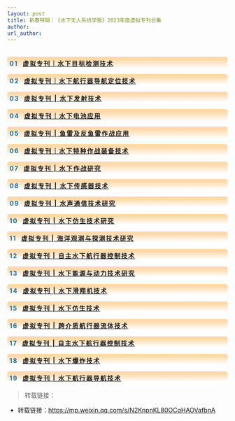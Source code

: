 ```yaml
---
layout: post
title: 新春特辑｜《水下无人系统学报》2023年度虚拟专刊合集
author: 
url_author: 
---
```


<section style="box-sizing: border-box; visibility: visible;"><section style="display: contents;box-sizing: border-box;" powered-by="xiumi.us"><section style="display: contents;box-sizing: border-box;"><section style="display: contents;box-sizing: border-box;"><section style="display: contents;box-sizing: border-box;max-width: 100%;" powered-by="xiumi.us"><section style="display: contents;box-sizing: border-box;"><section style="display: contents;box-sizing: border-box;"><section style="display: contents;box-sizing: border-box;max-width: 100%;" powered-by="xiumi.us"><section style="display: contents;box-sizing: border-box;"><section style="display: contents;box-sizing: border-box;"><section style="text-align: justify; box-sizing: border-box; max-width: 100%; visibility: visible;" powered-by="xiumi.us"><p style="white-space: normal; margin: 0px; padding: 0px; box-sizing: border-box; visibility: visible;"><br style="box-sizing: border-box; visibility: visible;"></p></section></section></section></section></section></section></section></section></section></section><section style="max-width: 100%; margin: 0px 0px 10px; width: 100%; box-sizing: border-box; visibility: visible;" powered-by="xiumi.us"><section style="flex-flow: row; box-sizing: border-box; max-width: 100%; width: 100%; visibility: visible;"><section style="display: flex; justify-content: flex-start; flex-direction: row; max-width: 100%; box-sizing: border-box; visibility: visible;"><section style="max-width: 100%; display: inline-block; width: 100%; flex: 0 0 auto; align-self: flex-end; margin: 0px; vertical-align: bottom; box-sizing: border-box; visibility: visible;" powered-by="xiumi.us"><section style="height: auto; border-style: solid; border-width: 0px; border-color: rgb(177, 16, 16); border-radius: 5px; overflow: hidden; background-image: linear-gradient(0deg, rgb(255, 255, 255) 5%, rgb(255, 217, 170) 80%); box-sizing: border-box; padding: 5px; width: 100%; visibility: visible;"><section style="overflow: hidden; box-sizing: border-box; visibility: visible;"><section style="max-width: 100%; box-sizing: border-box; visibility: visible;" powered-by="xiumi.us"><section style="text-align: justify; color: rgb(19, 110, 171); letter-spacing: 2px; box-sizing: border-box; max-width: 100%; visibility: visible;"><p style="white-space: normal; margin: 0px; padding: 0px; box-sizing: border-box; visibility: visible;"><span style="box-sizing: border-box; font-size: 14px; visibility: visible;"><strong style="box-sizing: border-box; visibility: visible;">01&nbsp; </strong><strong style="box-sizing: border-box; visibility: visible;"><a target="_blank" href="http://mp.weixin.qq.com/s?__biz=MzA4MTM2NzY5OA==&amp;mid=2650787708&amp;idx=1&amp;sn=06eb360de0e9e45ded1ca216c49ce62f&amp;chksm=879d6881b0eae197a4d13be972b75c1c2890b9dcd2ef8a11f82576a09ae2529a6879eabf2bf8&amp;scene=21#wechat_redirect" textvalue="虚拟专刊｜水下目标检测技术" linktype="text" imgurl="" imgdata="null" tab="innerlink" style="box-sizing: border-box; visibility: visible;" data-linktype="2">虚拟专刊｜水下目标检测技术</a></strong></span></p></section></section></section></section></section></section></section></section><section style="max-width: 100%; margin: 0px 0px 10px; width: 100%; box-sizing: border-box; visibility: visible;" powered-by="xiumi.us"><section style="flex-flow: row; box-sizing: border-box; max-width: 100%; width: 100%; visibility: visible;"><section style="display: flex; justify-content: flex-start; flex-direction: row; max-width: 100%; box-sizing: border-box; visibility: visible;"><section style="max-width: 100%; display: inline-block; width: 100%; flex: 0 0 auto; align-self: flex-end; margin: 0px; vertical-align: bottom; box-sizing: border-box; visibility: visible;" powered-by="xiumi.us"><section style="height: auto; border-style: solid; border-width: 0px; border-color: rgb(177, 16, 16); border-radius: 5px; overflow: hidden; background-image: linear-gradient(0deg, rgb(255, 255, 255) 20%, rgb(255, 217, 170) 80%); box-sizing: border-box; padding: 5px; width: 100%; visibility: visible;"><section style="overflow: hidden; box-sizing: border-box; visibility: visible;"><section style="max-width: 100%; box-sizing: border-box; visibility: visible;" powered-by="xiumi.us"><section style="text-align: justify; color: rgb(19, 110, 171); letter-spacing: 2px; box-sizing: border-box; max-width: 100%; visibility: visible;"><p style="white-space: normal; margin: 0px; padding: 0px; box-sizing: border-box; visibility: visible;"><span style="box-sizing: border-box; font-size: 14px; visibility: visible;"><strong style="box-sizing: border-box; visibility: visible;">02&nbsp; </strong></span><a target="_blank" href="http://mp.weixin.qq.com/s?__biz=MzA4MTM2NzY5OA==&amp;mid=2650787288&amp;idx=2&amp;sn=681799f9d22685b2c1233fcf6a3c84ad&amp;chksm=879d6a25b0eae333f93b53837d4dd9779b08aba60bd506cc949561b81d6bf781c71ad44147cc&amp;scene=21#wechat_redirect" textvalue="虚拟专刊｜水下航行器导航定位技术" linktype="text" imgurl="" imgdata="null" tab="innerlink" style="box-sizing: border-box; font-size: 14px; visibility: visible;" data-linktype="2"><span style="box-sizing: border-box; visibility: visible;"><strong style="box-sizing: border-box; visibility: visible;">虚拟专刊｜水下航行器导航定位技术</strong><strong style="box-sizing: border-box; visibility: visible;"></strong></span></a></p></section></section></section></section></section></section></section></section><section style="max-width: 100%; margin: 0px 0px 10px; width: 100%; box-sizing: border-box; visibility: visible;" powered-by="xiumi.us"><section style="flex-flow: row; box-sizing: border-box; max-width: 100%; width: 100%; visibility: visible;"><section style="display: flex; justify-content: flex-start; flex-direction: row; max-width: 100%; box-sizing: border-box; visibility: visible;"><section style="max-width: 100%; display: inline-block; width: 100%; flex: 0 0 auto; align-self: flex-end; margin: 0px; vertical-align: bottom; box-sizing: border-box; visibility: visible;" powered-by="xiumi.us"><section style="height: auto; border-style: solid; border-width: 0px; border-color: rgb(177, 16, 16); border-radius: 5px; overflow: hidden; background-image: linear-gradient(0deg, rgb(255, 255, 255) 20%, rgb(255, 217, 170) 80%); box-sizing: border-box; padding: 5px; width: 100%; visibility: visible;"><section style="overflow: hidden; box-sizing: border-box; visibility: visible;"><section style="max-width: 100%; box-sizing: border-box; visibility: visible;" powered-by="xiumi.us"><section style="text-align: justify; color: rgb(19, 110, 171); letter-spacing: 2px; box-sizing: border-box; max-width: 100%; visibility: visible;"><p style="white-space: normal; margin: 0px; padding: 0px; box-sizing: border-box; visibility: visible;"><span style="box-sizing: border-box; font-size: 14px; visibility: visible;"><strong style="box-sizing: border-box; visibility: visible;">03&nbsp; </strong></span><a target="_blank" href="http://mp.weixin.qq.com/s?__biz=MzA4MTM2NzY5OA==&amp;mid=2650786814&amp;idx=1&amp;sn=a5f9924fb7afbd769d24a8c661fde3b8&amp;chksm=879d6c03b0eae5159a2bec947f42a54dc31d1b2db1a34e91c746c466cd197aa90e9555c7d117&amp;scene=21#wechat_redirect" textvalue="虚拟专刊 | 水下发射技术" linktype="text" imgurl="" imgdata="null" tab="innerlink" style="box-sizing: border-box; font-size: 14px; visibility: visible;" data-linktype="2"><span style="box-sizing: border-box; visibility: visible;"><strong style="box-sizing: border-box; visibility: visible;">虚拟专刊 | 水下发射技术</strong></span></a></p></section></section></section></section></section></section></section></section><section style="max-width: 100%; margin: 0px 0px 10px; width: 100%; box-sizing: border-box; visibility: visible;" powered-by="xiumi.us"><section style="flex-flow: row; box-sizing: border-box; max-width: 100%; width: 100%; visibility: visible;"><section style="display: flex; justify-content: flex-start; flex-direction: row; max-width: 100%; box-sizing: border-box; visibility: visible;"><section style="max-width: 100%; display: inline-block; width: 100%; flex: 0 0 auto; align-self: flex-end; margin: 0px; vertical-align: bottom; box-sizing: border-box; visibility: visible;" powered-by="xiumi.us"><section style="height: auto; border-style: solid; border-width: 0px; border-color: rgb(177, 16, 16); border-radius: 5px; overflow: hidden; background-image: linear-gradient(0deg, rgb(255, 255, 255) 5%, rgb(255, 217, 170) 80%); box-sizing: border-box; padding: 5px; width: 100%; visibility: visible;"><section style="overflow: hidden; box-sizing: border-box; visibility: visible;"><section style="max-width: 100%; box-sizing: border-box; visibility: visible;" powered-by="xiumi.us"><section style="text-align: justify; color: rgb(19, 110, 171); letter-spacing: 2px; box-sizing: border-box; max-width: 100%; visibility: visible;"><p style="white-space: normal; margin: 0px; padding: 0px; box-sizing: border-box; visibility: visible;"><span style="box-sizing: border-box; font-size: 14px; visibility: visible;"><strong style="box-sizing: border-box; visibility: visible;">04&nbsp;&nbsp;</strong></span><a target="_blank" href="http://mp.weixin.qq.com/s?__biz=MzA4MTM2NzY5OA==&amp;mid=2650786712&amp;idx=1&amp;sn=d782569cb60fd54ef834821e80a5b6e7&amp;chksm=879d6c65b0eae573ac78a5af6205770412c2d043590a5903d3b6d49c90f2a0d5a74104b6e462&amp;scene=21#wechat_redirect" textvalue="虚拟专刊｜水下电池应用" linktype="text" imgurl="" imgdata="null" tab="innerlink" style="box-sizing: border-box; font-size: 14px; visibility: visible;" data-linktype="2"><span style="box-sizing: border-box; visibility: visible;"><strong style="box-sizing: border-box; visibility: visible;">虚拟专刊｜水下电池应用</strong></span></a></p></section></section></section></section></section></section></section></section><section style="max-width: 100%;margin: 0px 0px 10px;width: 100%;box-sizing: border-box;" powered-by="xiumi.us"><section style="flex-flow: row;box-sizing: border-box;max-width: 100%;width: 100%;"><section style="display: flex;justify-content: flex-start;flex-direction: row;max-width: 100%;box-sizing: border-box;"><section style="max-width: 100%;display: inline-block;width: 100%;flex: 0 0 auto;align-self: flex-end;margin: 0px;vertical-align: bottom;box-sizing: border-box;" powered-by="xiumi.us"><section style="height: auto;border-style: solid;border-width: 0px;border-color: rgb(177, 16, 16);border-radius: 5px;overflow: hidden;background-image: linear-gradient(0deg, rgb(255, 255, 255) 5%, rgb(255, 217, 170) 80%);box-sizing: border-box;padding: 5px;width: 100%;"><section style="overflow: hidden;box-sizing: border-box;"><section style="max-width: 100%;box-sizing: border-box;" powered-by="xiumi.us"><section style="text-align: justify;color: rgb(19, 110, 171);letter-spacing: 2px;box-sizing: border-box;max-width: 100%;"><p style="white-space: normal;margin: 0px;padding: 0px;box-sizing: border-box;"><span style="box-sizing: border-box;font-size: 14px;"><strong style="box-sizing: border-box;">05&nbsp; </strong><strong style="box-sizing: border-box;"><a target="_blank" href="http://mp.weixin.qq.com/s?__biz=MzA4MTM2NzY5OA==&amp;mid=2650786537&amp;idx=2&amp;sn=350fe7266c9565b3310caba7ea5b5954&amp;chksm=879d6d14b0eae402f7539e1f273e9cf5c785e2f65d432f2a77d6a2cf3c3ea55150c37c0a7d22&amp;scene=21#wechat_redirect" textvalue="虚拟专刊 | 鱼雷及反鱼雷作战应用" linktype="text" imgurl="" imgdata="null" tab="innerlink" style="box-sizing: border-box;" data-linktype="2">虚拟专刊 | 鱼雷及反鱼雷作战应用</a></strong></span></p></section></section></section></section></section></section></section></section><section style="max-width: 100%;margin: 0px 0px 10px;width: 100%;box-sizing: border-box;" powered-by="xiumi.us"><section style="flex-flow: row;box-sizing: border-box;max-width: 100%;width: 100%;"><section style="display: flex;justify-content: flex-start;flex-direction: row;max-width: 100%;box-sizing: border-box;"><section style="max-width: 100%;display: inline-block;width: 100%;flex: 0 0 auto;align-self: flex-end;margin: 0px;vertical-align: bottom;box-sizing: border-box;" powered-by="xiumi.us"><section style="height: auto;border-style: solid;border-width: 0px;border-color: rgb(177, 16, 16);border-radius: 5px;overflow: hidden;background-image: linear-gradient(0deg, rgb(255, 255, 255) 5%, rgb(255, 217, 170) 80%);box-sizing: border-box;padding: 5px;width: 100%;"><section style="overflow: hidden;box-sizing: border-box;"><section style="max-width: 100%;box-sizing: border-box;" powered-by="xiumi.us"><section style="text-align: justify;color: rgb(19, 110, 171);letter-spacing: 2px;box-sizing: border-box;max-width: 100%;"><p style="white-space: normal;margin: 0px;padding: 0px;box-sizing: border-box;"><span style="box-sizing: border-box;font-size: 14px;"><strong style="box-sizing: border-box;">06&nbsp; </strong><strong style="box-sizing: border-box;"><a target="_blank" href="http://mp.weixin.qq.com/s?__biz=MzA4MTM2NzY5OA==&amp;mid=2650785505&amp;idx=2&amp;sn=10a94217b5f949d05a6820d6ddd846ce&amp;chksm=879d611cb0eae80ad6f294b59c1967c74e4caddc5a4239e83d2834afc6a130b5d317813ee55b&amp;scene=21#wechat_redirect" textvalue="虚拟专刊｜水下特种作战装备技术" linktype="text" imgurl="" imgdata="null" tab="innerlink" style="box-sizing: border-box;" data-linktype="2">虚拟专刊｜水下特种作战装备技术</a></strong></span></p></section></section></section></section></section></section></section></section><section style="max-width: 100%;margin: 0px 0px 10px;width: 100%;box-sizing: border-box;" powered-by="xiumi.us"><section style="flex-flow: row;box-sizing: border-box;max-width: 100%;width: 100%;"><section style="display: flex;justify-content: flex-start;flex-direction: row;max-width: 100%;box-sizing: border-box;"><section style="max-width: 100%;display: inline-block;width: 100%;flex: 0 0 auto;align-self: flex-end;margin: 0px;vertical-align: bottom;box-sizing: border-box;" powered-by="xiumi.us"><section style="height: auto;border-style: solid;border-width: 0px;border-color: rgb(177, 16, 16);border-radius: 5px;overflow: hidden;background-image: linear-gradient(0deg, rgb(255, 255, 255) 5%, rgb(255, 217, 170) 80%);box-sizing: border-box;padding: 5px;width: 100%;"><section style="overflow: hidden;box-sizing: border-box;"><section style="max-width: 100%;box-sizing: border-box;" powered-by="xiumi.us"><section style="text-align: justify;color: rgb(19, 110, 171);letter-spacing: 2px;box-sizing: border-box;max-width: 100%;"><p style="white-space: normal;margin: 0px;padding: 0px;box-sizing: border-box;"><span style="box-sizing: border-box;font-size: 14px;"><strong style="box-sizing: border-box;">07&nbsp; </strong><strong style="box-sizing: border-box;"><a target="_blank" href="http://mp.weixin.qq.com/s?__biz=MzA4MTM2NzY5OA==&amp;mid=2650782488&amp;idx=2&amp;sn=6ce733be1f5f7ce7e891223b2f0ea26d&amp;chksm=879d1ce5b0ea95f328f73bcad68b47ffa042729020ed43c0ae1bc49de9f088a96aeec77a4d56&amp;scene=21#wechat_redirect" textvalue="虚拟专刊 | 水下作战研究" linktype="text" imgurl="" imgdata="null" tab="innerlink" style="box-sizing: border-box;" data-linktype="2">虚拟专刊 | 水下作战研究</a></strong></span></p></section></section></section></section></section></section></section></section><section style="max-width: 100%;margin: 0px 0px 10px;width: 100%;box-sizing: border-box;" powered-by="xiumi.us"><section style="flex-flow: row;box-sizing: border-box;max-width: 100%;width: 100%;"><section style="display: flex;justify-content: flex-start;flex-direction: row;max-width: 100%;box-sizing: border-box;"><section style="max-width: 100%;display: inline-block;width: 100%;flex: 0 0 auto;align-self: flex-end;margin: 0px;vertical-align: bottom;box-sizing: border-box;" powered-by="xiumi.us"><section style="height: auto;border-style: solid;border-width: 0px;border-color: rgb(177, 16, 16);border-radius: 5px;overflow: hidden;background-image: linear-gradient(0deg, rgb(255, 255, 255) 20%, rgb(255, 217, 170) 80%);box-sizing: border-box;padding: 5px;width: 100%;"><section style="overflow: hidden;box-sizing: border-box;"><section style="max-width: 100%;box-sizing: border-box;" powered-by="xiumi.us"><section style="text-align: justify;color: rgb(19, 110, 171);letter-spacing: 2px;box-sizing: border-box;max-width: 100%;"><p style="white-space: normal;margin: 0px;padding: 0px;box-sizing: border-box;"><span style="box-sizing: border-box;font-size: 14px;"><strong style="box-sizing: border-box;">08&nbsp; </strong><strong style="box-sizing: border-box;"><a target="_blank" href="http://mp.weixin.qq.com/s?__biz=MzA4MTM2NzY5OA==&amp;mid=2650782117&amp;idx=2&amp;sn=956a5c925661cb94c2f411be629d073d&amp;chksm=879d1e58b0ea974efea0c6a0cd625e270c3429b596edbee1cc1ab75a0225bdae68e48ac64abf&amp;scene=21#wechat_redirect" textvalue="虚拟专刊 | 水下传感器技术" linktype="text" imgurl="" imgdata="null" tab="innerlink" style="box-sizing: border-box;" data-linktype="2">虚拟专刊 | 水下传感器技术</a></strong></span></p></section></section></section></section></section></section></section></section><section style="max-width: 100%;margin: 0px 0px 10px;width: 100%;box-sizing: border-box;" powered-by="xiumi.us"><section style="flex-flow: row;box-sizing: border-box;max-width: 100%;width: 100%;"><section style="display: flex;justify-content: flex-start;flex-direction: row;max-width: 100%;box-sizing: border-box;"><section style="max-width: 100%;display: inline-block;width: 100%;flex: 0 0 auto;align-self: flex-end;margin: 0px;vertical-align: bottom;box-sizing: border-box;" powered-by="xiumi.us"><section style="height: auto;border-style: solid;border-width: 0px;border-color: rgb(177, 16, 16);border-radius: 5px;overflow: hidden;background-image: linear-gradient(0deg, rgb(255, 255, 255) 20%, rgb(255, 217, 170) 80%);box-sizing: border-box;padding: 5px;width: 100%;"><section style="overflow: hidden;box-sizing: border-box;"><section style="max-width: 100%;box-sizing: border-box;" powered-by="xiumi.us"><section style="text-align: justify;color: rgb(19, 110, 171);letter-spacing: 2px;box-sizing: border-box;max-width: 100%;"><p style="white-space: normal;margin: 0px;padding: 0px;box-sizing: border-box;"><span style="box-sizing: border-box;font-size: 14px;"><strong style="box-sizing: border-box;">09&nbsp; </strong><strong style="box-sizing: border-box;"><a target="_blank" href="http://mp.weixin.qq.com/s?__biz=MzA4MTM2NzY5OA==&amp;mid=2650782069&amp;idx=2&amp;sn=c89ed7826a3eab94bd2fa02dcf48b9a4&amp;chksm=879d1e88b0ea979e6b4045209f51bf726de079ec30cdd7fc1d55ff239c8b043c5ed01e093c6e&amp;scene=21#wechat_redirect" textvalue="虚拟专刊 | 水声通信技术研究" linktype="text" imgurl="" imgdata="null" tab="innerlink" style="box-sizing: border-box;" data-linktype="2">虚拟专刊 | 水声通信技术研究</a></strong></span></p></section></section></section></section></section></section></section></section><section style="max-width: 100%;margin: 0px 0px 10px;width: 100%;box-sizing: border-box;" powered-by="xiumi.us"><section style="flex-flow: row;box-sizing: border-box;max-width: 100%;width: 100%;"><section style="display: flex;justify-content: flex-start;flex-direction: row;max-width: 100%;box-sizing: border-box;"><section style="max-width: 100%;display: inline-block;width: 100%;flex: 0 0 auto;align-self: flex-end;margin: 0px;vertical-align: bottom;box-sizing: border-box;" powered-by="xiumi.us"><section style="height: auto;border-style: solid;border-width: 0px;border-color: rgb(177, 16, 16);border-radius: 5px;overflow: hidden;background-image: linear-gradient(0deg, rgb(255, 255, 255) 20%, rgb(255, 217, 170) 80%);box-sizing: border-box;padding: 5px;width: 100%;"><section style="overflow: hidden;box-sizing: border-box;"><section style="max-width: 100%;box-sizing: border-box;" powered-by="xiumi.us"><section style="text-align: justify;color: rgb(19, 110, 171);letter-spacing: 2px;box-sizing: border-box;max-width: 100%;"><p style="white-space: normal;margin: 0px;padding: 0px;box-sizing: border-box;"><span style="box-sizing: border-box;font-size: 14px;"><strong style="box-sizing: border-box;">10&nbsp;&nbsp;</strong><strong style="box-sizing: border-box;"><a target="_blank" href="http://mp.weixin.qq.com/s?__biz=MzA4MTM2NzY5OA==&amp;mid=2650782016&amp;idx=2&amp;sn=cc9ad4de44092ad99a4db0d04ae36e4a&amp;chksm=879d1ebdb0ea97abdc7e11f003ed79b0d6782c02ec1bf8afd45db1adfb9cf9a861f6c37f215a&amp;scene=21#wechat_redirect" textvalue="虚拟专刊 | 水下仿生技术研究" linktype="text" imgurl="" imgdata="null" tab="innerlink" style="box-sizing: border-box;" data-linktype="2">虚拟专刊 | 水下仿生技术研究</a></strong></span></p></section></section></section></section></section></section></section></section><section style="max-width: 100%;margin: 0px 0px 10px;width: 100%;box-sizing: border-box;" powered-by="xiumi.us"><section style="flex-flow: row;box-sizing: border-box;max-width: 100%;width: 100%;"><section style="display: flex;justify-content: flex-start;flex-direction: row;max-width: 100%;box-sizing: border-box;"><section style="max-width: 100%;display: inline-block;width: 100%;flex: 0 0 auto;align-self: flex-end;margin: 0px;vertical-align: bottom;box-sizing: border-box;" powered-by="xiumi.us"><section style="height: auto;border-style: solid;border-width: 0px;border-color: rgb(177, 16, 16);border-radius: 5px;overflow: hidden;background-image: linear-gradient(0deg, rgb(255, 255, 255) 20%, rgb(255, 217, 170) 80%);box-sizing: border-box;padding: 5px;width: 100%;"><section style="overflow: hidden;box-sizing: border-box;"><section style="max-width: 100%;box-sizing: border-box;" powered-by="xiumi.us"><section style="text-align: justify;color: rgb(19, 110, 171);letter-spacing: 2px;box-sizing: border-box;max-width: 100%;"><p style="white-space: normal;margin: 0px;padding: 0px;box-sizing: border-box;"><span style="box-sizing: border-box;font-size: 14px;"><strong style="box-sizing: border-box;">11&nbsp; </strong><strong style="box-sizing: border-box;"><a target="_blank" href="http://mp.weixin.qq.com/s?__biz=MzA4MTM2NzY5OA==&amp;mid=2650781957&amp;idx=2&amp;sn=8dda14273763994d321d291d4e0ad967&amp;chksm=879d1ef8b0ea97eef3b74f287f19cfe80d6a812b2009a36e85c9a9595856bd384158a739e4b3&amp;scene=21#wechat_redirect" textvalue="虚拟专刊 | 海洋观测与探测技术研究" linktype="text" imgurl="" imgdata="null" tab="innerlink" style="box-sizing: border-box;" data-linktype="2">虚拟专刊 | 海洋观测与探测技术研究</a></strong></span></p></section></section></section></section></section></section></section></section><section style="max-width: 100%;margin: 0px 0px 10px;width: 100%;box-sizing: border-box;" powered-by="xiumi.us"><section style="flex-flow: row;box-sizing: border-box;max-width: 100%;width: 100%;"><section style="display: flex;justify-content: flex-start;flex-direction: row;max-width: 100%;box-sizing: border-box;"><section style="max-width: 100%;display: inline-block;width: 100%;flex: 0 0 auto;align-self: flex-end;margin: 0px;vertical-align: bottom;box-sizing: border-box;" powered-by="xiumi.us"><section style="height: auto;border-style: solid;border-width: 0px;border-color: rgb(177, 16, 16);border-radius: 5px;overflow: hidden;background-image: linear-gradient(0deg, rgb(255, 255, 255) 20%, rgb(255, 217, 170) 80%);box-sizing: border-box;padding: 5px;width: 100%;"><section style="overflow: hidden;box-sizing: border-box;"><section style="max-width: 100%;box-sizing: border-box;" powered-by="xiumi.us"><section style="text-align: justify;color: rgb(19, 110, 171);letter-spacing: 2px;box-sizing: border-box;max-width: 100%;"><p style="white-space: normal;margin: 0px;padding: 0px;box-sizing: border-box;"><span style="box-sizing: border-box;font-size: 14px;"><strong style="box-sizing: border-box;">12&nbsp; </strong><strong style="box-sizing: border-box;"><a target="_blank" href="http://mp.weixin.qq.com/s?__biz=MzA4MTM2NzY5OA==&amp;mid=2650781948&amp;idx=2&amp;sn=ae2a332f6bbb65ed3040055a2af963ff&amp;chksm=879d1f01b0ea96172964df44a8bfb8aaf5da1e1401a7fa84d9853717905f93d80ea9c1ce6d94&amp;scene=21#wechat_redirect" textvalue="虚拟专刊 | 自主水下航行器控制技术" linktype="text" imgurl="" imgdata="null" tab="innerlink" style="box-sizing: border-box;" data-linktype="2">虚拟专刊 | 自主水下航行器控制技术</a></strong></span></p></section></section></section></section></section></section></section></section><section style="max-width: 100%;margin: 0px 0px 10px;width: 100%;box-sizing: border-box;" powered-by="xiumi.us"><section style="flex-flow: row;box-sizing: border-box;max-width: 100%;width: 100%;"><section style="display: flex;justify-content: flex-start;flex-direction: row;max-width: 100%;box-sizing: border-box;"><section style="max-width: 100%;display: inline-block;width: 100%;flex: 0 0 auto;align-self: flex-end;margin: 0px;vertical-align: bottom;box-sizing: border-box;" powered-by="xiumi.us"><section style="height: auto;border-style: solid;border-width: 0px;border-color: rgb(177, 16, 16);border-radius: 5px;overflow: hidden;background-image: linear-gradient(0deg, rgb(255, 255, 255) 20%, rgb(255, 217, 170) 80%);box-sizing: border-box;padding: 5px;width: 100%;"><section style="overflow: hidden;box-sizing: border-box;"><section style="max-width: 100%;box-sizing: border-box;" powered-by="xiumi.us"><section style="text-align: justify;color: rgb(19, 110, 171);letter-spacing: 2px;box-sizing: border-box;max-width: 100%;"><p style="white-space: normal;margin: 0px;padding: 0px;box-sizing: border-box;"><span style="box-sizing: border-box;font-size: 14px;"><strong style="box-sizing: border-box;">13&nbsp;</strong><strong style="box-sizing: border-box;"> </strong><strong style="box-sizing: border-box;"><a target="_blank" href="http://mp.weixin.qq.com/s?__biz=MzA4MTM2NzY5OA==&amp;mid=2650781808&amp;idx=2&amp;sn=5c4a475090d03f3574c1fd92235f5d99&amp;chksm=879d1f8db0ea969bec92ac5b6558a53610ac9b1019f535899245207a34bb45bd5a239b87ef8b&amp;scene=21#wechat_redirect" textvalue="虚拟专刊 | 水下能源与动力技术研究" linktype="text" imgurl="" imgdata="null" tab="innerlink" style="box-sizing: border-box;" data-linktype="2">虚拟专刊 | 水下能源与动力技术研究</a></strong></span></p></section></section></section></section></section></section></section></section><section style="max-width: 100%;margin: 0px 0px 10px;width: 100%;box-sizing: border-box;" powered-by="xiumi.us"><section style="flex-flow: row;box-sizing: border-box;max-width: 100%;width: 100%;"><section style="display: flex;justify-content: flex-start;flex-direction: row;max-width: 100%;box-sizing: border-box;"><section style="max-width: 100%;display: inline-block;width: 100%;flex: 0 0 auto;align-self: flex-end;margin: 0px;vertical-align: bottom;box-sizing: border-box;" powered-by="xiumi.us"><section style="height: auto;border-style: solid;border-width: 0px;border-color: rgb(177, 16, 16);border-radius: 5px;overflow: hidden;background-image: linear-gradient(0deg, rgb(255, 255, 255) 20%, rgb(255, 217, 170) 80%);box-sizing: border-box;padding: 5px;width: 100%;"><section style="overflow: hidden;box-sizing: border-box;"><section style="max-width: 100%;box-sizing: border-box;" powered-by="xiumi.us"><section style="text-align: justify;font-size: 15px;color: rgb(19, 110, 171);letter-spacing: 2px;box-sizing: border-box;max-width: 100%;"><p style="white-space: normal;margin: 0px;padding: 0px;box-sizing: border-box;"><span style="box-sizing: border-box;font-size: 14px;"><strong style="box-sizing: border-box;">14&nbsp; </strong><strong style="box-sizing: border-box;"><a target="_blank" href="http://mp.weixin.qq.com/s?__biz=MzA4MTM2NzY5OA==&amp;mid=2650781711&amp;idx=2&amp;sn=3fc096c873f2f4e4c6bd889539ca5cc8&amp;chksm=879d1ff2b0ea96e4bb34630878e0ffe706f3391ff5fffb579cc90858a6893616a59acfee5e34&amp;scene=21#wechat_redirect" textvalue="虚拟专刊 | 水下滑翔机技术" linktype="text" imgurl="" imgdata="null" tab="innerlink" style="box-sizing: border-box;" data-linktype="2">虚拟专刊 | 水下滑翔机技术</a></strong></span></p></section></section></section></section></section></section></section></section><section style="max-width: 100%;margin: 0px 0px 10px;width: 100%;box-sizing: border-box;" powered-by="xiumi.us"><section style="flex-flow: row;box-sizing: border-box;max-width: 100%;width: 100%;"><section style="display: flex;justify-content: flex-start;flex-direction: row;max-width: 100%;box-sizing: border-box;"><section style="max-width: 100%;display: inline-block;width: 100%;flex: 0 0 auto;align-self: flex-end;margin: 0px;vertical-align: bottom;box-sizing: border-box;" powered-by="xiumi.us"><section style="height: auto;border-style: solid;border-width: 0px;border-color: rgb(177, 16, 16);border-radius: 5px;overflow: hidden;background-image: linear-gradient(0deg, rgb(255, 255, 255) 20%, rgb(255, 217, 170) 80%);box-sizing: border-box;padding: 5px;width: 100%;"><section style="overflow: hidden;box-sizing: border-box;"><section style="max-width: 100%;box-sizing: border-box;" powered-by="xiumi.us"><section style="text-align: justify;color: rgb(19, 110, 171);letter-spacing: 2px;box-sizing: border-box;max-width: 100%;"><p style="white-space: normal;margin: 0px;padding: 0px;box-sizing: border-box;"><span style="box-sizing: border-box;font-size: 14px;"><strong style="box-sizing: border-box;">15&nbsp; </strong><strong style="box-sizing: border-box;"><a target="_blank" href="http://mp.weixin.qq.com/s?__biz=MzA4MTM2NzY5OA==&amp;mid=2650781458&amp;idx=2&amp;sn=bfa918559206e2c5559a4b7dc86b31b0&amp;chksm=879d10efb0ea99f9963388700eb9619429f5df7a09e6b919fa8b1db81bfdc71fd8c73233548d&amp;scene=21#wechat_redirect" textvalue="虚拟专刊 | 水下仿生技术" linktype="text" imgurl="" imgdata="null" tab="innerlink" style="box-sizing: border-box;" data-linktype="2">虚拟专刊 | 水下仿生技术</a></strong></span></p></section></section></section></section></section></section></section></section><section style="max-width: 100%;margin: 0px 0px 10px;width: 100%;box-sizing: border-box;" powered-by="xiumi.us"><section style="flex-flow: row;box-sizing: border-box;max-width: 100%;width: 100%;"><section style="display: flex;justify-content: flex-start;flex-direction: row;max-width: 100%;box-sizing: border-box;"><section style="max-width: 100%;display: inline-block;width: 100%;flex: 0 0 auto;align-self: flex-end;margin: 0px;vertical-align: bottom;box-sizing: border-box;" powered-by="xiumi.us"><section style="height: auto;border-style: solid;border-width: 0px;border-color: rgb(177, 16, 16);border-radius: 5px;overflow: hidden;background-image: linear-gradient(0deg, rgb(255, 255, 255) 20%, rgb(255, 217, 170) 80%);box-sizing: border-box;padding: 5px;width: 100%;"><section style="overflow: hidden;box-sizing: border-box;"><section style="max-width: 100%;box-sizing: border-box;" powered-by="xiumi.us"><section style="text-align: justify;color: rgb(19, 110, 171);letter-spacing: 2px;box-sizing: border-box;max-width: 100%;"><p style="white-space: normal;margin: 0px;padding: 0px;box-sizing: border-box;"><span style="box-sizing: border-box;font-size: 14px;"><strong style="box-sizing: border-box;">16&nbsp; </strong><strong style="box-sizing: border-box;"><a target="_blank" href="http://mp.weixin.qq.com/s?__biz=MzA4MTM2NzY5OA==&amp;mid=2650781419&amp;idx=2&amp;sn=489845b331f057565416002af5f2da85&amp;chksm=879d1116b0ea9800d278fe87d87a0a58aa4241651f68bba9f7dcf47e4723f3cf5b762c4c8c59&amp;scene=21#wechat_redirect" textvalue="虚拟专刊 | 跨介质航行器流体技术" linktype="text" imgurl="" imgdata="null" tab="innerlink" style="box-sizing: border-box;" data-linktype="2">虚拟专刊 | 跨介质航行器流体技术</a></strong></span></p></section></section></section></section></section></section></section></section><section style="max-width: 100%;margin: 0px 0px 10px;width: 100%;box-sizing: border-box;" powered-by="xiumi.us"><section style="flex-flow: row;box-sizing: border-box;max-width: 100%;width: 100%;"><section style="display: flex;justify-content: flex-start;flex-direction: row;max-width: 100%;box-sizing: border-box;"><section style="max-width: 100%;display: inline-block;width: 100%;flex: 0 0 auto;align-self: flex-end;margin: 0px;vertical-align: bottom;box-sizing: border-box;" powered-by="xiumi.us"><section style="height: auto;border-style: solid;border-width: 0px;border-color: rgb(177, 16, 16);border-radius: 5px;overflow: hidden;background-image: linear-gradient(0deg, rgb(255, 255, 255) 20%, rgb(255, 217, 170) 80%);box-sizing: border-box;padding: 5px;width: 100%;"><section style="overflow: hidden;box-sizing: border-box;"><section style="max-width: 100%;box-sizing: border-box;" powered-by="xiumi.us"><section style="text-align: justify;color: rgb(19, 110, 171);letter-spacing: 2px;box-sizing: border-box;max-width: 100%;"><p style="white-space: normal;margin: 0px;padding: 0px;box-sizing: border-box;"><span style="box-sizing: border-box;font-size: 14px;"><strong style="box-sizing: border-box;">17&nbsp; </strong><strong style="box-sizing: border-box;"><a target="_blank" href="http://mp.weixin.qq.com/s?__biz=MzA4MTM2NzY5OA==&amp;mid=2650781289&amp;idx=2&amp;sn=5fe2cac0107d4a614f392133c4946388&amp;chksm=879d1194b0ea98821cbd010f6a0d8eb691f14088c8466b9d2cb3798d9e91f266126401d8e21c&amp;scene=21#wechat_redirect" textvalue="虚拟专刊 | 自主水下航行器控制技术" linktype="text" imgurl="" imgdata="null" tab="innerlink" style="box-sizing: border-box;" data-linktype="2">虚拟专刊 | 自主水下航行器控制技术</a></strong></span></p></section></section></section></section></section></section></section></section><section style="max-width: 100%;margin: 0px 0px 10px;width: 100%;box-sizing: border-box;" powered-by="xiumi.us"><section style="flex-flow: row;box-sizing: border-box;max-width: 100%;width: 100%;"><section style="display: flex;justify-content: flex-start;flex-direction: row;max-width: 100%;box-sizing: border-box;"><section style="max-width: 100%;display: inline-block;width: 100%;flex: 0 0 auto;align-self: flex-end;margin: 0px;vertical-align: bottom;box-sizing: border-box;" powered-by="xiumi.us"><section style="height: auto;border-style: solid;border-width: 0px;border-color: rgb(177, 16, 16);border-radius: 5px;overflow: hidden;background-image: linear-gradient(0deg, rgb(255, 255, 255) 20%, rgb(255, 217, 170) 80%);box-sizing: border-box;padding: 5px;width: 100%;"><section style="overflow: hidden;box-sizing: border-box;"><section style="max-width: 100%;box-sizing: border-box;" powered-by="xiumi.us"><section style="text-align: justify;color: rgb(19, 110, 171);letter-spacing: 2px;box-sizing: border-box;max-width: 100%;"><p style="white-space: normal;margin: 0px;padding: 0px;box-sizing: border-box;"><span style="box-sizing: border-box;font-size: 14px;"><strong style="box-sizing: border-box;">18&nbsp; </strong><strong style="box-sizing: border-box;"><a target="_blank" href="http://mp.weixin.qq.com/s?__biz=MzA4MTM2NzY5OA==&amp;mid=2650781249&amp;idx=2&amp;sn=79a1d4f8d3eef852c097ac71df488224&amp;chksm=879d11bcb0ea98aa631c97b93dd15397d36384541f1a21017e5cc69ab6d43b7bbe09ec59957a&amp;scene=21#wechat_redirect" textvalue="虚拟专刊 | 水下爆炸技术" linktype="text" imgurl="" imgdata="null" tab="innerlink" style="box-sizing: border-box;" data-linktype="2">虚拟专刊 | 水下爆炸技术</a></strong></span></p></section></section></section></section></section></section></section></section><section style="max-width: 100%;margin: 0px 0px 10px;width: 100%;box-sizing: border-box;" powered-by="xiumi.us"><section style="flex-flow: row;box-sizing: border-box;max-width: 100%;width: 100%;"><section style="display: flex;justify-content: flex-start;flex-direction: row;max-width: 100%;box-sizing: border-box;"><section style="max-width: 100%;display: inline-block;width: 100%;flex: 0 0 auto;align-self: flex-end;margin: 0px;vertical-align: bottom;box-sizing: border-box;" powered-by="xiumi.us"><section style="height: auto;border-style: solid;border-width: 0px;border-color: rgb(177, 16, 16);border-radius: 5px;overflow: hidden;background-image: linear-gradient(0deg, rgb(255, 255, 255) 20%, rgb(255, 217, 170) 80%);box-sizing: border-box;padding: 5px;width: 100%;"><section style="overflow: hidden;box-sizing: border-box;"><section style="max-width: 100%;box-sizing: border-box;" powered-by="xiumi.us"><section style="text-align: justify;color: rgb(19, 110, 171);letter-spacing: 2px;box-sizing: border-box;max-width: 100%;"><p style="white-space: normal;margin: 0px;padding: 0px;box-sizing: border-box;"><span style="box-sizing: border-box;font-size: 14px;"><strong style="box-sizing: border-box;">19&nbsp; </strong><strong style="box-sizing: border-box;"><a target="_blank" href="http://mp.weixin.qq.com/s?__biz=MzA4MTM2NzY5OA==&amp;mid=2650780791&amp;idx=1&amp;sn=fb95cf69c02befa4e2081a636e3cc264&amp;chksm=879d138ab0ea9a9c1387814b11d07585334b2a65c1d309caaa25cc84c8bac3c02ec0d8242dcb&amp;scene=21#wechat_redirect" textvalue="虚拟专刊 | 水下航行器导航技术" linktype="text" imgurl="" imgdata="null" tab="innerlink" style="box-sizing: border-box;" data-linktype="2">虚拟专刊 | 水下航行器导航技术</a></strong></span></p></section></section></section></section></section></section></section></section></section>



> 转载链接：

- 转载链接：https://mp.weixin.qq.com/s/N2KnpnKL80OCqHAOVafbnA